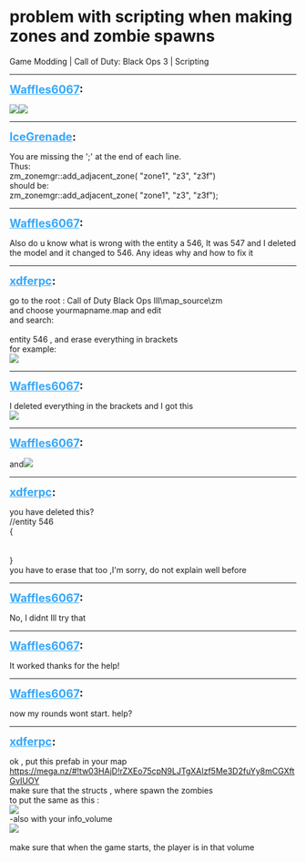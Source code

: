 # problem with scripting when making zones and zombie spawns
Game Modding | Call of Duty: Black Ops 3 | Scripting

---
<strong style="font-size: 1.4em;"><span style="text-decoration: underline;text-decoration-color: #34a7f9;"><span style="color:#34a7f9;">Waffles6067</span></span>:</strong>

<p><img style="max-width: 500px;" src="{{ '/wiki/threads/assets/a.85.png' | relative_url }}"><img style="max-width: 500px;" src="{{ '/wiki/threads/assets/a.86.png' | relative_url }}"></p>

---
<strong style="font-size: 1.4em;"><span style="text-decoration: underline;text-decoration-color: #34a7f9;"><span style="color:#34a7f9;">IceGrenade</span></span>:</strong>

<p>You are missing the &#39;;&#39; at the end of each line.<br />Thus:<br />    zm_zonemgr::add_adjacent_zone( &quot;zone1&quot;, &quot;z3&quot;, &quot;z3f&quot;)<br />should be:<br />    zm_zonemgr::add_adjacent_zone( &quot;zone1&quot;, &quot;z3&quot;, &quot;z3f&quot;);</p>

---
<strong style="font-size: 1.4em;"><span style="text-decoration: underline;text-decoration-color: #34a7f9;"><span style="color:#34a7f9;">Waffles6067</span></span>:</strong>

<p>Also do u know what is wrong with the entity a 546, It was 547 and I  deleted the model and it changed to 546. Any ideas why and how to fix it</p>

---
<strong style="font-size: 1.4em;"><span style="text-decoration: underline;text-decoration-color: #34a7f9;"><span style="color:#34a7f9;">xdferpc</span></span>:</strong>

<p>go to the root : Call of Duty Black Ops III\map_source\zm <br />and choose  yourmapname.map and edit  <br />and search: <br /><br />entity 546 , and erase everything in brackets<br />for example:<br /><img style="max-width: 500px;" src="{{ '/wiki/threads/assets/a.87.jpg' | relative_url }}"></p>

---
<strong style="font-size: 1.4em;"><span style="text-decoration: underline;text-decoration-color: #34a7f9;"><span style="color:#34a7f9;">Waffles6067</span></span>:</strong>

<p>I deleted everything in the brackets and I got this<br /><img style="max-width: 500px;" src="{{ '/wiki/threads/assets/a.88.png' | relative_url }}"></p>

---
<strong style="font-size: 1.4em;"><span style="text-decoration: underline;text-decoration-color: #34a7f9;"><span style="color:#34a7f9;">Waffles6067</span></span>:</strong>

<p>and<img style="max-width: 500px;" src="{{ '/wiki/threads/assets/a.91.png' | relative_url }}"></p>

---
<strong style="font-size: 1.4em;"><span style="text-decoration: underline;text-decoration-color: #34a7f9;"><span style="color:#34a7f9;">xdferpc</span></span>:</strong>

<p>you have deleted this?<br />//entity 546<br />{<br /><br /><br />}<br />you have to erase that too ,I&#39;m sorry, do not explain well before</p>

---
<strong style="font-size: 1.4em;"><span style="text-decoration: underline;text-decoration-color: #34a7f9;"><span style="color:#34a7f9;">Waffles6067</span></span>:</strong>

<p>No, I didnt Ill try that</p>

---
<strong style="font-size: 1.4em;"><span style="text-decoration: underline;text-decoration-color: #34a7f9;"><span style="color:#34a7f9;">Waffles6067</span></span>:</strong>

<p>It worked thanks for the help!</p>

---
<strong style="font-size: 1.4em;"><span style="text-decoration: underline;text-decoration-color: #34a7f9;"><span style="color:#34a7f9;">Waffles6067</span></span>:</strong>

<p>now my rounds wont start. help?</p>

---
<strong style="font-size: 1.4em;"><span style="text-decoration: underline;text-decoration-color: #34a7f9;"><span style="color:#34a7f9;">xdferpc</span></span>:</strong>

<p>ok ,  put this prefab in your map <br /><a href="https://mega.nz/#!tw03HAjD!rZXEo75cpN9LJTgXAIzf5Me3D2fuYy8mCGXftGvIUOY">https://mega.nz/#!tw03HAjD!rZXEo75cpN9LJTgXAIzf5Me3D2fuYy8mCGXftGvIUOY</a><br />make sure that the structs , where spawn the zombies<br />to put the same as this :<br /><img style="max-width: 500px;" src="{{ '/wiki/threads/assets/a.92.jpg' | relative_url }}"><br />-also with your info_volume <br /><img style="max-width: 500px;" src="{{ '/wiki/threads/assets/a.93.jpg' | relative_url }}"><br /><br />make sure that when the game starts, the player is in that volume</p>
